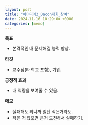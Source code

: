 ```yaml
---
layout: post
title: "아이디어3_Dacon대회_참여"
date: 2024-11-16 10:29:00 +0900
categories: [memo]
---
```



**목표**
  - 본격적인 내 문제해결 능력 향상.

**타깃**
  - 교수님(타 학교 포함), 기업.

**긍정적 효과**
  - 내 역량을 보여줄 수 있음.

**메모**
  - 실패해도 되니까 일단 작은거라도.
  - 작은 거 없으면 큰거 도전해서 실패하기.
